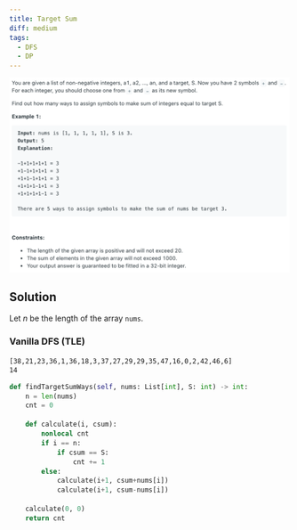 ```yaml
---
title: Target Sum
diff: medium
tags:
  - DFS
  - DP
---
```


<img class="medium-zoom" src="/algo/target-sum.png" alt="https://leetcode.com/problems/target-sum">

## Solution

Let $n$ be the length of the array `nums`.

### Vanilla DFS (TLE)

```
[38,21,23,36,1,36,18,3,37,27,29,29,35,47,16,0,2,42,46,6]
14
```

```py
def findTargetSumWays(self, nums: List[int], S: int) -> int:
    n = len(nums)
    cnt = 0

    def calculate(i, csum):
        nonlocal cnt
        if i == n:
            if csum == S:
                cnt += 1
        else:
            calculate(i+1, csum+nums[i])
            calculate(i+1, csum-nums[i])

    calculate(0, 0)
    return cnt
```

<!-- REDO: DP (a lot!) -->

